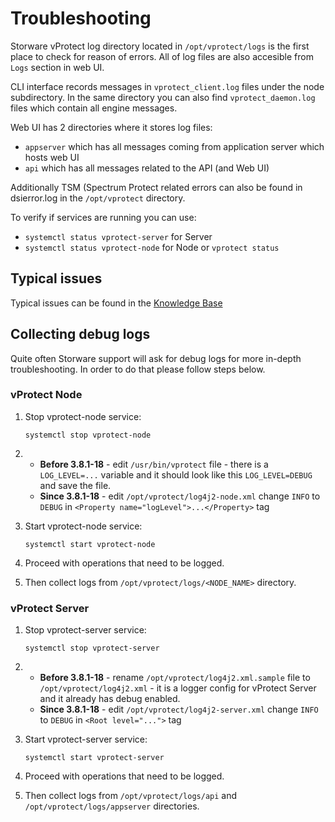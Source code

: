 # Troubleshooting

Storware vProtect log directory located in `/opt/vprotect/logs` is the first place to check for reason of errors. All of log files are also accesible from `Logs` section in web UI.

CLI interface records messages in `vprotect_client.log` files under the node subdirectory. In the same directory you can also find `vprotect_daemon.log` files which contain all engine messages.

Web UI has 2 directories where it stores log files:

* `appserver` which has all messages coming from application server which hosts web UI
* `api` which has all messages related to the API \(and Web UI\)

Additionally TSM \(Spectrum Protect related errors can also be found in dsierror.log in the `/opt/vprotect` directory.

To verify if services are running you can use:

* `systemctl status vprotect-server` for Server
* `systemctl status vprotect-node` for Node or `vprotect status`

## Typical issues

Typical issues can be found in the [Knowledge Base](https://storware.atlassian.net/wiki/spaces/vprotect)

## Collecting debug logs

Quite often Storware support will ask for debug logs for more in-depth troubleshooting. In order to do that please follow steps below.

### vProtect Node

1. Stop vprotect-node service:

   `systemctl stop vprotect-node`

2. * **Before 3.8.1-18** - edit `/usr/bin/vprotect` file - there is a `LOG_LEVEL=...` variable and it should look like this `LOG_LEVEL=DEBUG` and save the file.
   * **Since 3.8.1-18** - edit `/opt/vprotect/log4j2-node.xml` change `INFO` to `DEBUG` in `<Property name="logLevel">...</Property>`  tag
3. Start vprotect-node service:

   `systemctl start vprotect-node`

4. Proceed with operations that need to be logged.
5. Then collect logs from `/opt/vprotect/logs/<NODE_NAME>` directory.

### **vProtect Server**

1. Stop vprotect-server service:

   `systemctl stop vprotect-server`

2. * **Before 3.8.1-18** - rename `/opt/vprotect/log4j2.xml.sample` file to `/opt/vprotect/log4j2.xml`  - it is a logger config for vProtect Server and it already has debug enabled.
   * **Since 3.8.1-18** - edit `/opt/vprotect/log4j2-server.xml` change `INFO` to `DEBUG` in `<Root level="...">` tag
3. Start vprotect-server service:

   `systemctl start vprotect-server`

4. Proceed with operations that need to be logged.
5. Then collect logs from `/opt/vprotect/logs/api` and `/opt/vprotect/logs/appserver` directories.

